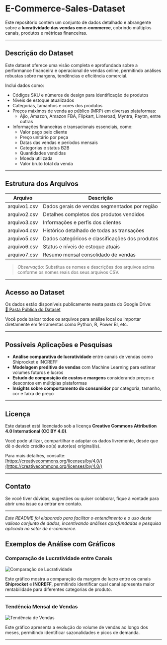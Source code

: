 # E-Commerce-Sales-Dataset

Este repositório contém um conjunto de dados detalhado e abrangente sobre a **lucratividade das vendas em e-commerce**, cobrindo múltiplos canais, produtos e métricas financeiras.

---

## Descrição do Dataset

Este dataset oferece uma visão completa e aprofundada sobre a performance financeira e operacional de vendas online, permitindo análises robustas sobre margens, tendências e eficiência comercial.

Inclui dados como:

- Códigos SKU e números de design para identificação de produtos  
- Níveis de estoque atualizados  
- Categorias, tamanhos e cores dos produtos  
- Preços máximos de venda ao público (MRP) em diversas plataformas:  
  - Ajio, Amazon, Amazon FBA, Flipkart, Limeroad, Myntra, Paytm, entre outras  
- Informações financeiras e transacionais essenciais, como:  
  - Valor pago pelo cliente  
  - Preço unitário por peça  
  - Datas das vendas e períodos mensais  
  - Categorias e status B2B  
  - Quantidades vendidas  
  - Moeda utilizada  
  - Valor bruto total da venda

---

## Estrutura dos Arquivos

| Arquivo        | Descrição                                   |
|----------------|---------------------------------------------|
| arquivo1.csv   | Dados gerais de vendas segmentados por região |
| arquivo2.csv   | Detalhes completos dos produtos vendidos    |
| arquivo3.csv   | Informações e perfis dos clientes            |
| arquivo4.csv   | Histórico detalhado de todas as transações  |
| arquivo5.csv   | Dados categóricos e classificações dos produtos |
| arquivo6.csv   | Status e níveis de estoque atuais            |
| arquivo7.csv   | Resumo mensal consolidado de vendas           |

> *Observação:* Substitua os nomes e descrições dos arquivos acima conforme os nomes reais dos seus arquivos CSV.

---

## Acesso ao Dataset

Os dados estão disponíveis publicamente nesta pasta do Google Drive:  
[📂 Pasta Pública do Dataset](https://drive.google.com/drive/folders/1fdm2_OANtwMAo3ealoQ0GNB-_zkEcNIL?usp=drive_link)

Você pode baixar todos os arquivos para análise local ou importar diretamente em ferramentas como Python, R, Power BI, etc.

---

## Possíveis Aplicações e Pesquisas

- **Análise comparativa de lucratividade** entre canais de vendas como Shiprocket e INCREFF  
- **Modelagem preditiva de vendas** com Machine Learning para estimar volumes futuros e lucros  
- **Estudo de composição de custos e margens** considerando preços e descontos em múltiplas plataformas  
- **Insights sobre comportamento do consumidor** por categoria, tamanho, cor e faixa de preço  

---

## Licença

Este dataset está licenciado sob a licença **Creative Commons Attribution 4.0 International (CC BY 4.0)**.  

Você pode utilizar, compartilhar e adaptar os dados livremente, desde que dê o devido crédito ao(s) autor(es) original(is).  

Para mais detalhes, consulte:  
[https://creativecommons.org/licenses/by/4.0/](https://creativecommons.org/licenses/by/4.0/)

---

## Contato

Se você tiver dúvidas, sugestões ou quiser colaborar, fique à vontade para abrir uma issue ou entrar em contato.

---

*Este README foi elaborado para facilitar o entendimento e o uso deste valioso conjunto de dados, incentivando análises aprofundadas e pesquisa aplicada no setor de e-commerce.*

## Exemplos de Análise com Gráficos

### Comparação de Lucratividade entre Canais

![Comparação de Lucratividade](images/profitability_comparison.png)

Este gráfico mostra a comparação da margem de lucro entre os canais **Shiprocket** e **INCREFF**, permitindo identificar qual canal apresenta maior rentabilidade para diferentes categorias de produto.

---

### Tendência Mensal de Vendas

![Tendência de Vendas](images/sales_trend.png)

Este gráfico apresenta a evolução do volume de vendas ao longo dos meses, permitindo identificar sazonalidades e picos de demanda.

---
